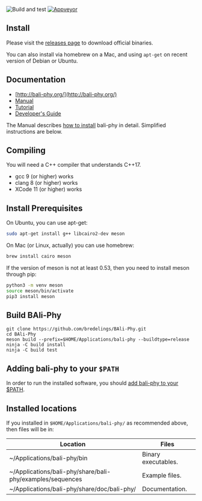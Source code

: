 ![Build and test](https://github.com/bredelings/BAli-Phy/workflows/Build%20and%20test/badge.svg)
[![Appveyor](https://ci.appveyor.com/api/projects/status/q68hnnoelqqvwsy2?svg=true)](https://ci.appveyor.com/project/bredelings/bali-phy)

Install
-------

Please visit the [releases page](http://www.bali-phy.org/download.php) to download official binaries.

You can also install via homebrew on a Mac, and using `apt-get` on recent version of Debian or Ubuntu.

Documentation
------------

* [http://bali-phy.org/](http://bali-phy.org/)
* [Manual](http://bali-phy.org/README.xhtml)
* [Tutorial](http://bali-phy.org/Tutorial3.html)
* [Developer's Guide](http://bali-phy.org/developer.html)

The Manual describes [how to install](http://bali-phy.org/README.xhtml#installation) bali-phy in detail.  Simplified instructions are below.

Compiling
---------

You will need a C++ compiler that understands C++17.
 * gcc 9 (or higher) works
 * clang 8 (or higher) works
 * XCode 11 (or higher) works

Install Prerequisites
---------------------
On Ubuntu, you can use apt-get:
```bash
sudo apt-get install g++ libcairo2-dev meson
```

On Mac (or Linux, actually) you can use homebrew:
```bash
brew install cairo meson
```

If the version of meson is not at least 0.53, then you need to install
meson through pip:
```bash
python3 -m venv meson
source meson/bin/activate
pip3 install meson
```

Build BAli-Phy
--------------
```
git clone https://github.com/bredelings/BAli-Phy.git
cd BAli-Phy
meson build --prefix=$HOME/Applications/bali-phy --buildtype=release
ninja -C build install
ninja -C build test
```

Adding bali-phy to your `$PATH`
------------------------------

In order to run the installed software, you should [add bali-phy to your $PATH](http://bali-phy.org/README.xhtml#path).

Installed locations
------------------

If you installed in `$HOME/Applications/bali-phy/` as recommended above, then files will be in:

| Location                                                       | Files                   |
| -------------------------------------------------------------- | ----------------------- |
| ~/Applications/bali-phy/bin                                    | Binary executables.     |
| ~/Applications/bali-phy/share/bali-phy/examples/sequences      | Example files.          |
| ~/Applications/bali-phy/share/doc/bali-phy/                    | Documentation.          |


